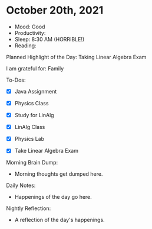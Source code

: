 # October 20th, 2021

- Mood: Good
- Productivity: 
- Sleep: 8:30 AM (HORRIBLE!)
- Reading: 

Planned Highlight of the Day: Taking Linear Algebra Exam

I am grateful for: Family

To-Dos:
- [x] Java Assignment
- [x] Physics Class
- [x] Study for LinAlg
- [x] LinAlg Class
- [x] Physics Lab
- [x] Take Linear Algebra Exam


Morning Brain Dump:
- Morning thoughts get dumped here.

Daily Notes:
- Happenings of the day go here.


Nightly Reflection: 
- A reflection of the day's happenings.





